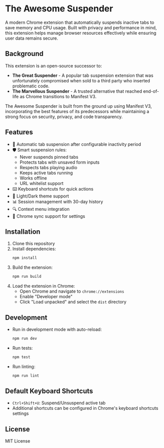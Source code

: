# The Awesome Suspender

A modern Chrome extension that automatically suspends inactive tabs to save memory and CPU usage. Built with privacy and performance in mind, this extension helps manage browser resources effectively while ensuring user data remains secure.

## Background

This extension is an open-source successor to:
- **The Great Suspender** - A popular tab suspension extension that was unfortunately compromised when sold to a third party who inserted problematic code.
- **The Marvellous Suspender** - A trusted alternative that reached end-of-life as Chrome transitions to Manifest V3.

The Awesome Suspender is built from the ground up using Manifest V3, incorporating the best features of its predecessors while maintaining a strong focus on security, privacy, and code transparency.

## Features

- 🔄 Automatic tab suspension after configurable inactivity period
- 🛡️ Smart suspension rules:
  - Never suspends pinned tabs
  - Protects tabs with unsaved form inputs
  - Respects tabs playing audio
  - Keeps active tabs running
  - Works offline
  - URL whitelist support
- ⌨️ Keyboard shortcuts for quick actions
- 🎨 Light/Dark theme support
- 📊 Session management with 30-day history
- 🔍 Context menu integration
- 🔄 Chrome sync support for settings

## Installation

1. Clone this repository
2. Install dependencies:
   ```bash
   npm install
   ```
3. Build the extension:
   ```bash
   npm run build
   ```
4. Load the extension in Chrome:
   - Open Chrome and navigate to `chrome://extensions`
   - Enable "Developer mode"
   - Click "Load unpacked" and select the `dist` directory

## Development

- Run in development mode with auto-reload:
  ```bash
  npm run dev
  ```
- Run tests:
  ```bash
  npm test
  ```
- Run linting:
  ```bash
  npm run lint
  ```

## Default Keyboard Shortcuts

- `Ctrl+Shift+U`: Suspend/Unsuspend active tab
- Additional shortcuts can be configured in Chrome's keyboard shortcuts settings

## License

MIT License
